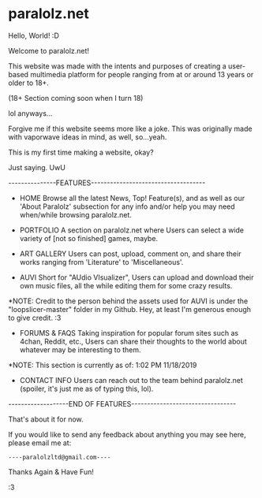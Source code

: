 # paralolz.net

Hello, World! :D

Welcome to paralolz.net!

This website was made with the intents and purposes
of creating a user-based multimedia platform for people
ranging from at or around 13 years or older to 18+.

(18+ Section coming soon when I turn 18)

lol anyways...

Forgive me if this website seems more like a joke.
This was originally made with vaporwave ideas in
mind, as well, so...yeah.

This is my first time making a website, okay?

Just saying. UwU

---------------FEATURES------------------------------------

- HOME
    Browse all the latest News, Top! Feature(s), and as
well as our 'About Paralolz' subsection for any info and/or
help you may need when/while browsing paralolz.net.


- PORTFOLIO
    A section on paralolz.net where Users
can select a wide variety of [not so finished] games, maybe.


- ART GALLERY
    Users can post, upload, comment on, and
share their works ranging from 'Literature' to 'Miscellaneous'.


- AUVI
    Short for "AUdio VIsualizer", Users can upload and
download their own music files, all the while editing them for
some crazy results. 

*NOTE: Credit to the person behind the assets used for AUVI is under
the "loopslicer-master" folder in my Github. Hey, at least I'm
generous enough to give credit. :3


- FORUMS & FAQS
Taking inspiration for popular forum sites such as 4chan, Reddit,
etc., Users can share their thoughts to the world about whatever
may be interesting to them.

*NOTE: This section is currently <UNDER CONSTRUCTION> as of:
    1:02 PM 11/18/2019


- CONTACT INFO
Users can reach out to the team behind paralolz.net (spoiler, it's
just me as of typing this, lol).

-------------------END OF FEATURES---------------------------------

That's about it for now.

If you would like to send any feedback about anything you may see
here, please email me at:


    ----paralolzltd@gmail.com----
    
   
Thanks Again & Have Fun!

:3
    
